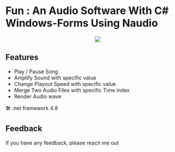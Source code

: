 # Fun : An Audio Software With C# Windows-Forms Using Naudio
<p align="center">
 <img align="center" src="https://snipboard.io/fUgQZs.jpg">
</p>

## Features

- Play / Pause Song
- Amplify Sound with specific value
- Change Playout Speed with specific value
- Merge Two Audio Files with specific Time index
- Render Audio wave


 🛠 .net framework 4.8



## Feedback

If you have any feedback, please reach me out 

